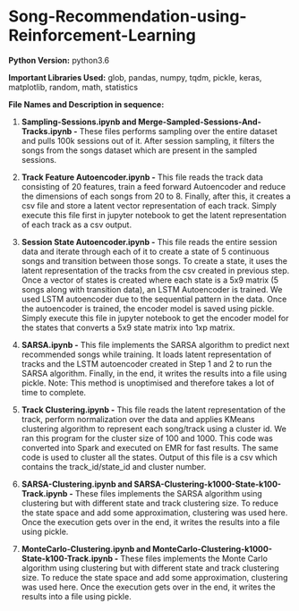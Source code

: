 # Song-Recommendation-using-Reinforcement-Learning

**Python Version:** python3.6

**Important Libraries Used:** glob, pandas, numpy, tqdm, pickle, keras, matplotlib, random, math, statistics

**File Names and Description in sequence:**

1. **Sampling-Sessions.ipynb and Merge-Sampled-Sessions-And-Tracks.ipynb -** These files performs sampling over the entire dataset and pulls 100k sessions out of it. After session sampling, it filters the songs from the songs dataset which are present in the sampled sessions.

1. **Track Feature Autoencoder.ipynb -** This file reads the track data consisting of 20 features, train a feed forward Autoencoder and reduce the dimensions of each songs from 20 to 8. Finally, after this, it creates a csv file and store a latent vector representation of each track. Simply execute this file first in jupyter notebook to get the latent representation of each track as a csv output.

2. **Session State Autoencoder.ipynb -** This file reads the entire session data and iterate through each of it to create a state of 5 continuous songs and transition between those songs. To create a state, it uses the latent representation of the tracks from the csv created in previous step. Once a vector of states is created where each state is a 5x9 matrix (5 songs along with transition data), an LSTM Autoencoder is trained. We used LSTM autoencoder due to the sequential pattern in the data. Once the autoencoder is trained, the encoder model is saved using pickle. Simply execute this file in jupyter notebook to get the encoder model for the states that converts a 5x9 state matrix into 1xp matrix.

3. **SARSA.ipynb -** This file implements the SARSA algorithm to predict next recommended songs while training. It loads latent representation of tracks and the LSTM autoencoder created in Step 1 and 2 to run the SARSA algorithm. Finally, in the end, it writes the results into a file using pickle. Note: This method is unoptimised and therefore takes a lot of time to complete.

4. **Track Clustering.ipynb -** This file reads the latent representation of the track, perform normalization over the data and applies KMeans clustering algorithm to represent each song/track using a cluster id. We ran this program for the cluster size of 100 and 1000. This code was converted into Spark and executed on EMR for fast results. The same code is used to cluster all the states. Output of this file is a csv which contains the track_id/state_id and cluster number.

5. **SARSA-Clustering.ipynb and SARSA-Clustering-k1000-State-k100-Track.ipynb -** These files implements the SARSA algorithm using clustering but with different state and track clustering size. To reduce the state space and add some approximation, clustering was used here. Once the execution gets over in the end, it writes the results into a file using pickle.

6. **MonteCarlo-Clustering.ipynb and MonteCarlo-Clustering-k1000-State-k100-Track.ipynb -** These files implements the Monte Carlo algorithm using clustering but with different state and track clustering size. To reduce the state space and add some approximation, clustering was used here. Once the execution gets over in the end, it writes the results into a file using pickle.
